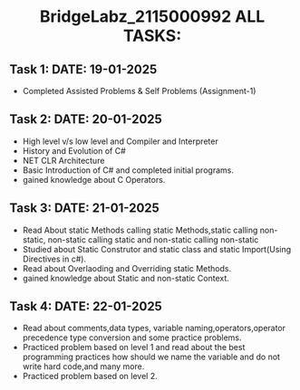 
<h1 align="center">BridgeLabz_2115000992 ALL TASKS:</h1>
</hr>

## Task 1: DATE: 19-01-2025
* Completed Assisted Problems & Self Problems (Assignment-1)

## Task 2: DATE: 20-01-2025
* High level v/s low level and Compiler and Interpreter
* History and Evolution of C#
* NET CLR Architecture
* Basic Introduction of C# and completed initial programs.
* gained knowledge about C Operators.

## Task 3: DATE: 21-01-2025
* Read About static Methods calling static Methods,static calling non-static, non-static calling static and non-static calling non-static 
* Studied about Static Construtor and static class and static Import(Using Directives in c#).
* Read about Overlaoding and Overriding static Methods.
* gained knowledge about Static and non-static Context.


## Task 4: DATE: 22-01-2025
* Read about comments,data types, variable naming,operators,operator precedence type conversion and some practice problems.
* Practiced problem based on level 1 and read about the best programming practices how should we name the variable and do not write hard code,and many more. 
* Practiced problem based on level 2.
